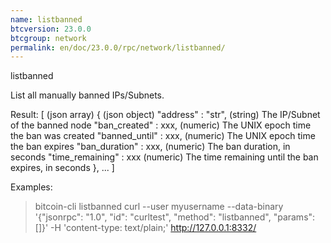 ```yaml
---
name: listbanned
btcversion: 23.0.0
btcgroup: network
permalink: en/doc/23.0.0/rpc/network/listbanned/
---
```


listbanned

List all manually banned IPs/Subnets.

Result:
[                              (json array)
  {                            (json object)
    "address" : "str",         (string) The IP/Subnet of the banned node
    "ban_created" : xxx,       (numeric) The UNIX epoch time the ban was created
    "banned_until" : xxx,      (numeric) The UNIX epoch time the ban expires
    "ban_duration" : xxx,      (numeric) The ban duration, in seconds
    "time_remaining" : xxx     (numeric) The time remaining until the ban expires, in seconds
  },
  ...
]

Examples:
> bitcoin-cli listbanned 
> curl --user myusername --data-binary '{"jsonrpc": "1.0", "id": "curltest", "method": "listbanned", "params": []}' -H 'content-type: text/plain;' http://127.0.0.1:8332/


